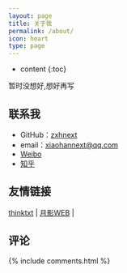 ```yaml
---
layout: page
title: 关于我
permalink: /about/
icon: heart
type: page
---
```


* content
{:toc}

暂时没想好,想好再写

## 联系我

* GitHub：[zxhnext](https://github.com/zxhnext)
* email：xiaohannext@qq.com
* [Weibo](http://weibo.com/zxhnext)
* [知乎](https://www.zhihu.com/people/zxhnext)



## 友情链接

[thinktxt](https://www.thinktxt.com) \|  [月影WEB](http://www.yydpt.com) \| 

## 评论

{% include comments.html %}
